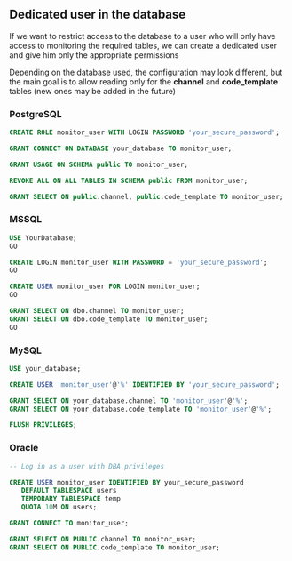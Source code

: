 ## Dedicated user in the database

If we want to restrict access to the database to a user who will only have access to monitoring the required tables, 
we can create a dedicated user and give him only the appropriate permissions

Depending on the database used, the configuration may look different, 
but the main goal is to allow reading only for the **channel** and **code_template** tables (new ones may be added in the future)

### PostgreSQL
```sql
CREATE ROLE monitor_user WITH LOGIN PASSWORD 'your_secure_password';

GRANT CONNECT ON DATABASE your_database TO monitor_user;

GRANT USAGE ON SCHEMA public TO monitor_user;

REVOKE ALL ON ALL TABLES IN SCHEMA public FROM monitor_user;

GRANT SELECT ON public.channel, public.code_template TO monitor_user;
```

### MSSQL
```sql
USE YourDatabase;
GO

CREATE LOGIN monitor_user WITH PASSWORD = 'your_secure_password';
GO

CREATE USER monitor_user FOR LOGIN monitor_user;
GO

GRANT SELECT ON dbo.channel TO monitor_user;
GRANT SELECT ON dbo.code_template TO monitor_user;
GO
```

### MySQL
```sql
USE your_database;

CREATE USER 'monitor_user'@'%' IDENTIFIED BY 'your_secure_password';

GRANT SELECT ON your_database.channel TO 'monitor_user'@'%';
GRANT SELECT ON your_database.code_template TO 'monitor_user'@'%';

FLUSH PRIVILEGES;
```

### Oracle
```sql
-- Log in as a user with DBA privileges

CREATE USER monitor_user IDENTIFIED BY your_secure_password
   DEFAULT TABLESPACE users
   TEMPORARY TABLESPACE temp
   QUOTA 10M ON users;

GRANT CONNECT TO monitor_user;

GRANT SELECT ON PUBLIC.channel TO monitor_user;
GRANT SELECT ON PUBLIC.code_template TO monitor_user;
```
